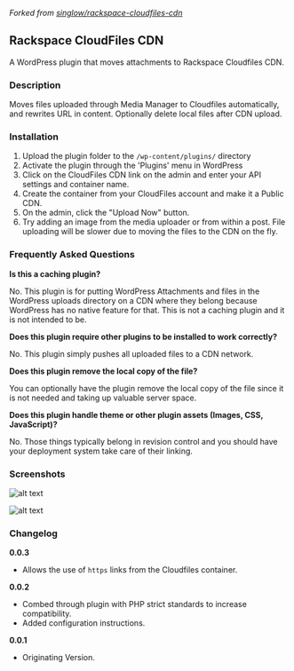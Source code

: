 *Forked from [singlow/rackspace-cloudfiles-cdn](https://github.com/singlow/rackspace-cloudfiles-cdn)*

Rackspace CloudFiles CDN
----


A WordPress plugin that moves attachments to Rackspace Cloudfiles CDN.

### Description

Moves files uploaded through Media Manager to Cloudfiles automatically, and rewrites URL in content. Optionally delete local files after CDN upload.

### Installation

1. Upload the plugin folder to the `/wp-content/plugins/` directory
2. Activate the plugin through the 'Plugins' menu in WordPress
3. Click on the CloudFiles CDN link on the admin and enter your API settings and container name.
4. Create the container from your CloudFiles account and make it a Public CDN.
5. On the admin, click the "Upload Now" button.
6. Try adding an image from the media uploader or from within a post. File uploading will be slower due to moving the files to the CDN on the fly.

### Frequently Asked Questions

**Is this a caching plugin?**

No. This plugin is for putting WordPress Attachments and files in the WordPress uploads directory on a CDN where they belong because WordPress has no native feature for that. This is not a caching plugin and it is not intended to be.

**Does this plugin require other plugins to be installed to work correctly?**

No. This plugin simply pushes all uploaded files to a CDN network.

**Does this plugin remove the local copy of the file?**

You can optionally have the plugin remove the local copy of the file since it is not needed and taking up valuable server space.

**Does this plugin handle theme or other plugin assets (Images, CSS, JavaScript)?**

No. Those things typically belong in revision control and you should have your deployment system take care of their linking.

### Screenshots

![alt text](screenshot-1.png "Beautifully simple management")

![alt text](screenshot-2.png "Example output in content")

### Changelog

**0.0.3**
- Allows the use of `https` links from the Cloudfiles container.

**0.0.2**
- Combed through plugin with PHP strict standards to increase compatibility.
- Added configuration instructions.

**0.0.1**
- Originating Version.
